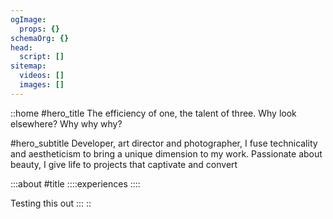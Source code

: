 ```yaml
---
ogImage:
  props: {}
schemaOrg: {}
head:
  script: []
sitemap:
  videos: []
  images: []
---
```


::home
#hero_title
The efficiency of one, the talent of three. Why look elsewhere? Why why why?

#hero_subtitle
Developer, art director and photographer, I fuse technicality and aestheticism to bring a unique dimension to my work. Passionate about beauty, I give life to projects that captivate and convert

  :::about
  #title
    ::::experiences
    ::::
  
  Testing this out
  :::
::
